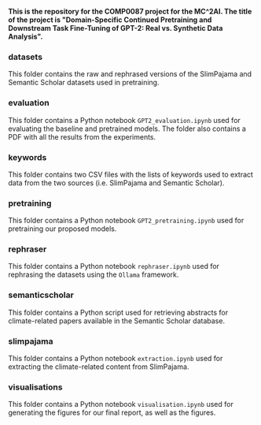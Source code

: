 **This is the repository for the COMP0087 project for the MC^2AI. The title of the project is "Domain-Specific Continued Pretraining and Downstream Task Fine-Tuning of GPT-2: Real vs. Synthetic Data Analysis".**

### datasets
This folder contains the raw and rephrased versions of the SlimPajama and Semantic Scholar datasets used in pretraining.
### evaluation
This folder contains a Python notebook ``GPT2_evaluation.ipynb`` used for evaluating the baseline and pretrained models. The folder also contains a PDF with all the results from the experiments.
### keywords
This folder contains two CSV files with the lists of keywords used to extract data from the two sources (i.e. SlimPajama and Semantic Scholar).
### pretraining
This folder contains a Python notebook ``GPT2_pretraining.ipynb`` used for pretraining our proposed models.
### rephraser
This folder contains a Python notebook ``rephraser.ipynb`` used for rephrasing the datasets using the ``Ollama`` framework.
### semanticscholar
This folder contains a Python script used for retrieving abstracts for climate-related papers available in the Semantic Scholar database.
### slimpajama
This folder contains a Python notebook ``extraction.ipynb`` used for extracting the climate-related content from SlimPajama.
### visualisations
This folder contains a Python notebook ``visualisation.ipynb`` used for generating the figures for our final report, as well as the figures.
